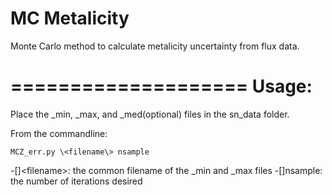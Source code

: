 MC Metalicity
====================

Monte Carlo method to calculate metalicity uncertainty from flux data.

====================
Usage:
====================
Place the _min, _max, and _med(optional) files in the sn_data folder.


From the commandline:
```
MCZ_err.py \<filename\> nsample
```
-[]\<filename\>: the common filename of the _min and _max files
-[]nsample: the number of iterations desired
